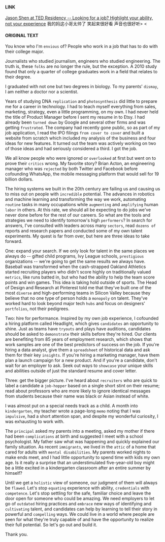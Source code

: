 #### LINK 
[Jason Shen at TED Residency -- Looking for a job? Highlight your ability, not your experience](https://www.ted.com/talks/jason_shen_looking_for_a_job_highlight_your_ability_not_your_experience)
我的妈这小哥太帅了
笑起来很好看
声音也很好听> <
<!--more-->
#### ORIGINAL TEXT
You know who I'm `envious` of? People who work in a job that has to do with their college major.

Journalists who studied journalism, engineers who studied engineering. The truth is, these `folks` are no longer the rule, but the exception. A 2010 study found that only a quarter of college graduates work in a field that relates to their degree.

I graduated with not one but two degrees in biology. To my parents' `dismay`, I am neither a doctor nor a scientist.

Years of studying DNA `replication` and `photosynthesis` did little to prepare me for a career in technology. I had to teach myself everything from sales, marketing, strategy, even a little programming, on my own. I had never held the title of Product Manager before I sent my resume in to Etsy. I had already been `turned down` by Google and several other firms and was getting `frustrated`. The company had recently gone public, so as part of my job application, I read the IPO filings `from cover to cover` and built a website from scratch which included my analysis of the business and four ideas for new features. It turned out the team was actively working on two of those ideas and had seriously considered a third. I got the job.

We all know people who were ignored or `overlooked` at first but went on to prove their `critics` wrong. My favorite story? Brian Acton, an engineering manager who was `rejected` by both Twitter and Facebook before cofounding WhatsApp, the mobile messaging platform that would sell for 19 billion dollars.

The hiring systems we built in the 20th century are failing us and causing us to miss out on people with `incredible` potential. The advances in robotics and machine learning and transforming the way we work, automating `routine` tasks in many occupations while `augmenting` and `amplifying` human `labor` in others. At this rate, we should all be expecting to do jobs we've never done before for the rest of our careers. So what are the tools and strategies we need to identify tomorrow's high `performers`? In search for answers, I've consulted with leaders across many `sectors`, read `dozens of` reports and research papers and conducted some of my own talent experiments. My quest is far from over, but here are three ideas to take forward.

One: expand your search. If we only look for talent in the same places we always do -- gifted child programs, Ivy League schools, `prestigious` organizations -- we're going to get the same results we always have. Baseball was transformed when the cash-strapped Oakland Athletics started recruiting players who didn't score highly on traditionally valued `metrics`, like runs batted in, but who had the ability to help the team score points and win games. This idea is taking hold outside of sports. The Head of Design and Research at Pinterest told me that they've built one of the most `diverse` and high-performing teams in Silicon Valley because they believe that no one type of person holds a `monopoly` on talent. They've worked hard to look beyond major tech `hubs` and focus on designers' `portfolios`, not their pedigrees.

Two: hire for performance. Inspired by my own job experience, I cofounded a hiring platform called Headlight, which gives `candidates` an opportunity to shine. Just as teams have `tryouts` and plays have auditions, candidates should be asked to `demonstrate` their skills before they're hired. Our clients are benefiting from 85 years of employment research, which shows that work samples are one of the best predictors of success on the job. If you're hiring a data analyst, give them a `spreadsheet` of historical data and ask them for their key `insights`. If you're hiring a marketing manager, have them plan a launch campaign for a new product. And if you're a candidate, don't wait for an employer to ask. Seek out ways to `showcase` your unique skills and abilities outside of just the standard resume and cover letter.

Three: get the bigger picture. I've heard about `recruiters` who are quick to label a candidate a `job-hopper` based on a single short stint on their resume; read about professors who are more likely to ignore identical messages from students because their name was black or Asian instead of white.

I was almost put on a special needs track as a child. A month into `kindergarten`, my teacher wrote a page-long `memo` noting that I was `impulsive`, had a short attention span, and despite my wonderful curiosity, I was exhausting to work with.

The `principal` asked my parents into a meeting, asked my mother if there had been `complications` at birth and suggested I meet with a school psychologist. My father saw what was happening and quickly explained our family situation. As recent `immigrants`, we lived in the `attic` of a home that cared for adults with `mental disabilities`. My parents worked nights to make ends meet, and I had little opportunity to spend time with kids my own age. Is it really a surprise that an understimulated five-year-old boy might be a little excited in a kindergarten classroom after an entire summer by himself?

Until we get a `holistic` view of someone, our judgment of them will always be `flawed`. Let's stop `equating` experience with ability, `credentials` with `competence`. Let's stop settling for the safe, familiar choice and leave the door open for someone who could be amazing. We need employers to let go of `outdated` hiring practices and `embrace` new ways of identifying and `cultivating` talent, and candidates can help by learning to tell their story in powerful and `compelling` ways. We could live in a world where people are seen for what they're truly capable of and have the opportunity to realize their full potential. So let's go out and build it.

Thank you.
